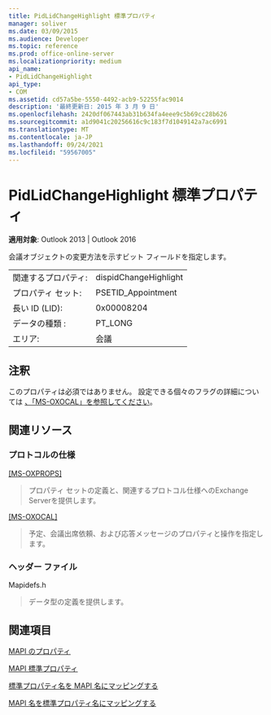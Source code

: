 ```yaml
---
title: PidLidChangeHighlight 標準プロパティ
manager: soliver
ms.date: 03/09/2015
ms.audience: Developer
ms.topic: reference
ms.prod: office-online-server
ms.localizationpriority: medium
api_name:
- PidLidChangeHighlight
api_type:
- COM
ms.assetid: cd57a5be-5550-4492-acb9-52255fac9014
description: '最終更新日: 2015 年 3 月 9 日'
ms.openlocfilehash: 2420df067443ab31b634fa4eee9c5b69cc28b626
ms.sourcegitcommit: a1d9041c20256616c9c183f7d1049142a7ac6991
ms.translationtype: MT
ms.contentlocale: ja-JP
ms.lasthandoff: 09/24/2021
ms.locfileid: "59567005"
---
```

# <a name="pidlidchangehighlight-canonical-property"></a>PidLidChangeHighlight 標準プロパティ

  
  
**適用対象**: Outlook 2013 | Outlook 2016 
  
会議オブジェクトの変更方法を示すビット フィールドを指定します。
  
|||
|:-----|:-----|
|関連するプロパティ:  <br/> |dispidChangeHighlight  <br/> |
|プロパティ セット:  <br/> |PSETID_Appointment  <br/> |
|長い ID (LID):  <br/> |0x00008204  <br/> |
|データの種類 :   <br/> |PT_LONG  <br/> |
|エリア:  <br/> |会議  <br/> |
   
## <a name="remarks"></a>注釈

このプロパティは必須ではありません。 設定できる個々のフラグの詳細については [、「MS-OXOCAL」を参照してください](https://msdn.microsoft.com/library/09861fde-c8e4-4028-9346-e7c214cfdba1%28Office.15%29.aspx)。
  
## <a name="related-resources"></a>関連リソース

### <a name="protocol-specifications"></a>プロトコルの仕様

[[MS-OXPROPS]](https://msdn.microsoft.com/library/f6ab1613-aefe-447d-a49c-18217230b148%28Office.15%29.aspx)
  
> プロパティ セットの定義と、関連するプロトコル仕様へのExchange Serverを提供します。
    
[[MS-OXOCAL]](https://msdn.microsoft.com/library/09861fde-c8e4-4028-9346-e7c214cfdba1%28Office.15%29.aspx)
  
> 予定、会議出席依頼、および応答メッセージのプロパティと操作を指定します。
    
### <a name="header-files"></a>ヘッダー ファイル

Mapidefs.h
  
> データ型の定義を提供します。
    
## <a name="see-also"></a>関連項目



[MAPI のプロパティ](mapi-properties.md)
  
[MAPI 標準プロパティ](mapi-canonical-properties.md)
  
[標準プロパティ名を MAPI 名にマッピングする](mapping-canonical-property-names-to-mapi-names.md)
  
[MAPI 名を標準プロパティ名にマッピングする](mapping-mapi-names-to-canonical-property-names.md)

